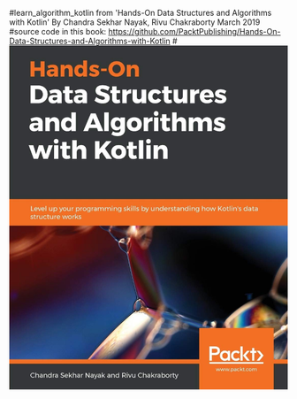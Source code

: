 #learn_algorithm_kotlin from 'Hands-On Data Structures and Algorithms with Kotlin' By Chandra Sekhar Nayak, Rivu Chakraborty March 2019
#source code in this book: https://github.com/PacktPublishing/Hands-On-Data-Structures-and-Algorithms-with-Kotlin
#![cover](algorithm_kotlin_front_cover.jpg)
